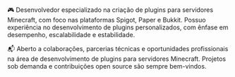 🎮 Desenvolvedor especializado na criação de plugins para servidores Minecraft, com foco nas plataformas Spigot, Paper e Bukkit. Possuo experiência no desenvolvimento de plugins personalizados, com ênfase em desempenho, escalabilidade e estabilidade.


📬 Aberto a colaborações, parcerias técnicas e oportunidades profissionais na área de desenvolvimento de plugins para servidores Minecraft. Projetos sob demanda e contribuições open source são sempre bem-vindos.
